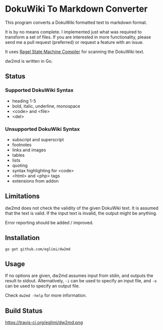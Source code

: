 # DokuWiki To Markdown Converter

This program converts a DokuWiki formatted text to markdown format.

It is by no means complete. I implemented just what was required to transform a
set of files. If you are interested in more functionality, please send me a
pull request (preferred) or request a feature with an issue.

It uses [Ragel State Machine Compiler](http://www.complang.org/ragel/) for
scanning the DokuWiki text.

dw2md is written in Go.

## Status

### Supported DokuWiki Syntax

* heading 1-5
* bold, italic, underline, monospace
* &lt;code&gt; and &lt;file&gt;
* &lt;del&gt;

### Unsupported DokuWiki Syntax

* subscript and superscript
* footnotes
* links and images
* tables
* lists
* quoting
* syntax highlighting for &lt;code&gt;
* &lt;html&gt; and &lt;php&gt; tags
* extensions from addon

## Limitations

dw2md does not check the validity of the given DokuWiki text. It is assumed
that the text is valid. If the input text is invalid, the output might be
anything.

Error reporting should be added / improved.

## Installation

	go get github.com/eglimi/dw2md

## Usage

If no options are given, dw2md assumes input from stdin, and outputs the result
to stdout. Alternatively, `-i` can be used to specify an input file, and `-o`
can be used to specify an output file.

Check `dw2md -help` for more information.

## Build Status

https://travis-ci.org/eglimi/dw2md.png

